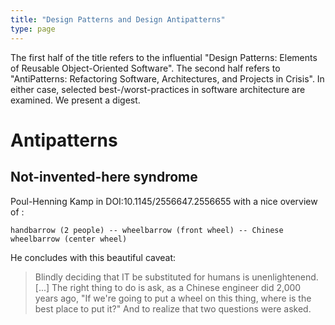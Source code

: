 ```yaml
---
title: "Design Patterns and Design Antipatterns"
type: page
---
```


The first half of the title refers to the influential "Design
Patterns: Elements of Reusable Object-Oriented Software". The second
half refers to "AntiPatterns: Refactoring Software, Architectures, and
Projects in Crisis". In either case, selected best-/worst-practices
in software architecture are examined. We present a digest.

# Antipatterns

## Not-invented-here syndrome
Poul-Henning Kamp in DOI:10.1145/2556647.2556655 with a nice overview
of :

    handbarrow (2 people) -- wheelbarrow (front wheel) -- Chinese wheelbarrow (center wheel)

He concludes with this beautiful caveat:
> Blindly deciding that IT be substituted for
> humans is unenlightenend. [...] The right thing to do is ask, as a
> Chinese engineer did 2,000 years ago, "If we're going to put a wheel
> on this thing, where is the best place to put it?" And to realize that
> two questions were asked.
